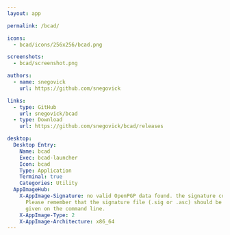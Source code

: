 ```yaml
---
layout: app

permalink: /bcad/

icons:
  - bcad/icons/256x256/bcad.png

screenshots:
  - bcad/screenshot.png

authors:
  - name: snegovick
    url: https://github.com/snegovick

links:
  - type: GitHub
    url: snegovick/bcad
  - type: Download
    url: https://github.com/snegovick/bcad/releases

desktop:
  Desktop Entry:
    Name: bcad
    Exec: bcad-launcher
    Icon: bcad
    Type: Application
    Terminal: true
    Categories: Utility
  AppImageHub:
    X-AppImage-Signature: no valid OpenPGP data found. the signature could not be verified.
      Please remember that the signature file (.sig or .asc) should be the first file
      given on the command line.
    X-AppImage-Type: 2
    X-AppImage-Architecture: x86_64
---
```

